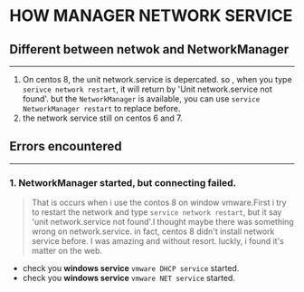 # HOW MANAGER NETWORK SERVICE

## Different between netwok and NetworkManager
---
1. On centos 8, the unit network.service is depercated. so , when you type `serivce network restart`, it will return by 'Unit network.service not found'. but the `NetworkManager` is available, you can use `service NetworkManager restart` to replace before.
2. the network service still on centos 6 and 7.


## Errors encountered
---

### 1. NetworkManager started, but  connecting failed.
> That is occurs when i use the contos 8 on window vmware.First i try to restart the network and type `service network restart`, but it say 'unit network.service not found'.I thought maybe there was something wrong on network.service. in fact, centos 8 didn't install network service before. I was amazing and without resort.
luckly, i found it's matter on the web.
- check you __windows service__ `vmware DHCP service` started.
- check you __windows service__ `vmware NET service` started.

